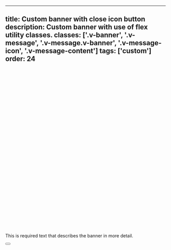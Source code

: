 <!--
 *              © 2025 Visa
 *
 * Licensed under the Apache License, Version 2.0 (the "License");
 * you may not use this file except in compliance with the License.
 * You may obtain a copy of the License at
 *
 *         http://www.apache.org/licenses/LICENSE-2.0
 *
 * Unless required by applicable law or agreed to in writing, software
 * distributed under the License is distributed on an "AS IS" BASIS,
 * WITHOUT WARRANTIES OR CONDITIONS OF ANY KIND, either express or implied.
 * See the License for the specific language governing permissions and
 * limitations under the License.
 *
 -->
---
title: Custom banner with close icon button
description: Custom banner with use of flex utility classes.
classes: ['.v-banner', '.v-message', '.v-message.v-banner', '.v-message-icon', '.v-message-content']
tags: ['custom']
order: 24
---

<style>
  .my-dismisible-message { --v-message-background: #eee; --v-message-border-color: #777; --v-message-icon-color: #777; --v-message-border-block-start-size: 0px; --v-message-border-block-end-size: 0px; --v-message-border-inline-start-size: 8px; --v-message-border-inline-end-size: 0px; --v-message-border-radius: 0px; }
</style>
<div class="v-message v-banner my-dismisible-message v-flex v-flex-row v-gap-8 v-justify-content-center v-align-items-center">
  <svg aria-hidden="true" class="v-icon v-icon-visa v-icon-low v-message-icon" focusable="false" viewbox="0 0 24 24">
    <use href="#visa-information-low">
    </use>
  </svg>
  <div class="v-message-content">
    <p>
      This is required text that describes the banner in more detail.
    </p>
  </div>
  <button aria-label="close" class="v-button v-button-icon v-button-tertiary v-button-small v-button-subtle" type="button">
    <svg aria-hidden="true" class="v-icon v-icon-visa v-icon-tiny" focusable="false" viewbox="0 0 16 16">
      <use href="#visa-close-tiny">
      </use>
    </svg>
  </button>
</div>
